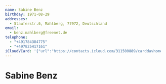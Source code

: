 ```yaml
---
name: Sabine Benz
birthday: 1971-08-29
addresses:
  - Stauferstr.6, Mahlberg, 77972, Deutschland
email:
  - benz.mahlberg@freenet.de
telephone:
  - "+491784384775"
  - "+497825417161"
iCloudVCard: '{"url":"https://contacts.icloud.com/311500889/carddavhome/card/6850349F-8C3A-4927-AADD-89A8549F9FDB.vcf","etag":"\"kmfhal6d\"","data":"BEGIN:VCARD\r\nVERSION:3.0\r\nFN:\r\nN:Benz;Sabine;;;\r\nUID:A3443007-94DF-43CB-AB44-C3562616B5CE\r\nBDAY;VALUE=date:1971-08-29\r\nADR:;;Stauferstr.6;Mahlberg;;77972;Deutschland;\r\nPRODID:-//Apple Inc.//iOS 13.5.1//EN\r\nREV:2025-04-03T22:18:32Z\r\nORG:;\r\nEMAIL:benz.mahlberg@freenet.de\r\nTEL:+491784384775\r\nTEL:+497825417161\r\nitem1.X-ABADR:DE\r\nEND:VCARD"}'
---
```

# Sabine Benz